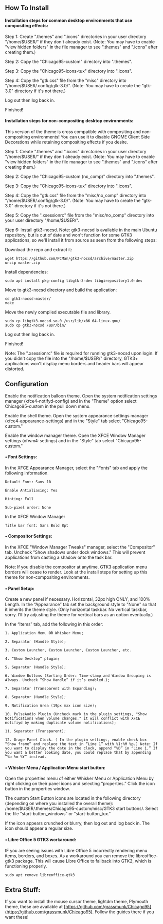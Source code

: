 ## How To Install

#### Installation steps for common desktop environments that use compositing effects:
Step 1: Create ".themes" and ".icons" directories  in your user directory "/home/$USER/" if they don't already exist.
(Note: You may have to enable "view hidden folders" in the file manager to see ".themes" and ".icons" after creating them.)

Step 2: Copy the "Chicago95-custom" directory into ".themes".

Step 3: Copy the "Chicago95-icons-tux" directory into ".icons".

Step 4: Copy the "gtk.css" file from the "misc" directory into "/home/$USER/.config/gtk-3.0/".
(Note: You may have to create the "gtk-3.0" directory if it's not there.)

Log out then log back in.

Finished!

#### Installation steps for non-compositing desktop environments:
This version of the theme is cross compatible with compositing and non-compositing environments! You can use it to disable GNOME Client Side Decorations while retaining compositing effects if you desire.

Step 1: Create ".themes" and ".icons" directories  in your user directory "/home/$USER/" if they don't already exist.
(Note: You may have to enable "view hidden folders" in the file manager to see ".themes" and ".icons" after creating them.)

Step 2: Copy the "Chicago95-custom (no_comp)" directory into ".themes".

Step 3: Copy the "Chicago95-icons-tux" directory into ".icons".

Step 4: Copy the "gtk.css" file from the "misc/no_comp" directory into "/home/$USER/.config/gtk-3.0/".
(Note: You may have to create the "gtk-3.0" directory if it's not there.)

Step 5: Copy the ".xsessionrc" file from the "misc/no_comp" directory into your user directory "/home/$USER/".

Step 6: Install gtk3-nocsd. Note: gtk3-nocsd is available in the main Ubuntu repository, but is out of date and won't function for some GTK3 applications, so we'll install it from source as seen from the following steps:

Download the repo and extract it:

    wget https://github.com/PCMan/gtk3-nocsd/archive/master.zip
    unzip master.zip

Install dependencies:

    sudo apt install pkg-config libgtk-3-dev libgirepository1.0-dev

Move to gtk3-nocsd directory and build the application:

    cd gtk3-nocsd-master/
    make

Move the newly compiled executable file and library.

    sudo cp libgtk3-nocsd.so.0 /usr/lib/x86_64-linux-gnu/
    sudo cp gtk3-nocsd /usr/bin/

Log out then log back in.

Finished!

Note: The ".xsessionrc" file is required for running gtk3-nocsd upon login. If you didn't copy the file into the "/home/$USER/" directory, GTK3+ applications won't display menu borders and header bars will appear distorted.

## Configuration
Enable the notification balloon theme. Open the system notification settings manager (xfce4-notifyd-config) and in the "Theme" option select Chicago95-custom in the pull down menu.

Enable the shell theme. Open the system appearance settings manager (xfce4-appearance-settings) and in the "Style" tab select "Chicago95-custom."

Enable the window manager theme. Open the XFCE Window Manager settings (xfwm4-settings) and in the "Style" tab select "Chicago95-custom."

#### • Font Settings:
In the XFCE Appearance Manager, select the "Fonts" tab and apply the following information.

    Default Font: Sans 10

    Enable Antialiasing: Yes

    Hinting: Full

    Sub-pixel order: None

In the XFCE Window Manager

    Title bar font: Sans Bold 8pt

#### • Compositor Settings:
In the XFCE "Window Manager Tweaks" manager, select the "Compositor" tab. Uncheck "Show shadows under dock windows." This will prevent applications from casting a shadow onto the task bar.

Note: If you disable the compositor at anytime, GTK3 application menu borders will cease to render. Look at the install steps for setting up this theme for non-compositing environments.

#### • Panel Setup:
Create a new panel if necessary. Horizontal, 32px high ONLY, and 100% Length. In the “Appearance” tab set the background style to "None" so that it inherits the theme style. (Only horizontal taskbar. No vertical taskbar, sorry. I'll try adjusting the theme for vertical bars as an option eventually.)

In the “Items” tab, add the following in this order:

    1. Application Menu OR Whisker Menu; 

    2. Separator (Handle Style); 

    3. Custom Launcher, Custom Launcher, Custom Launcher, etc.

    4. “Show Desktop” plugin; 

    5. Separator (Handle Style); 

    6. Window Buttons (Sorting Order: Time-stamp and Window Grouping is Always. Uncheck “Show Handle” if it’s enabled.); 

    7. Separator (Transparent with Expanding); 

    8. Separator (Handle Style); 

    9. Notification Area (19px max icon size); 

    10. PulseAudio Plugin (Uncheck mark in the plugin settings, "Show Notifications when volume changes." it will conflict with XFCE notifiyd by making duplicate volume notifications); 

    11. Separator (Transparent); 

    12. Orage Panel Clock. ( In the plugin settings, enable check box “Show frame” and replace the text in “Line 1” with %I:%M %p.) Note: If you want to display the date in the clock, append “%D” in “Line 1.” If you want a better looking date, you could replace that by appending “%b %m %Y” instead.

#### • Whisker Menu / Application Menu start button:
Open the properties menu of either Whisker Menu or Application Menu by right clicking on their panel icons and selecting “properties.” Click the icon button in the properties window. 

The custom Start Button icons are located in the following directory (depending on where you installed the overall theme): /home/$USER/.themes/Chicago95-custom/misc/GTK3 start buttons/. Select the file “start-button_windows” or “start-button_tux.”

If the icon appears crunched or blurry, then log out and log back in. The icon should appear a regular size.

#### • Libre Office 5 GTK3 workaround:
IF you are seeing issues with Libre Office 5 incorrectly rendering menu items, borders, and boxes. As a workaround you can remove the libreoffice-gtk3 package. This will cause Libre Office to fallback into GTK2, which is functioning properly.

    sudo apt remove libreoffice-gtk3

## Extra Stuff:
If you want to install the mouse cursor theme, lightdm theme, Plymouth theme, these are available at [https://github.com/grassmunk/Chicago95](https://github.com/grassmunk/Chicago95). Follow the guides there if you want these!
